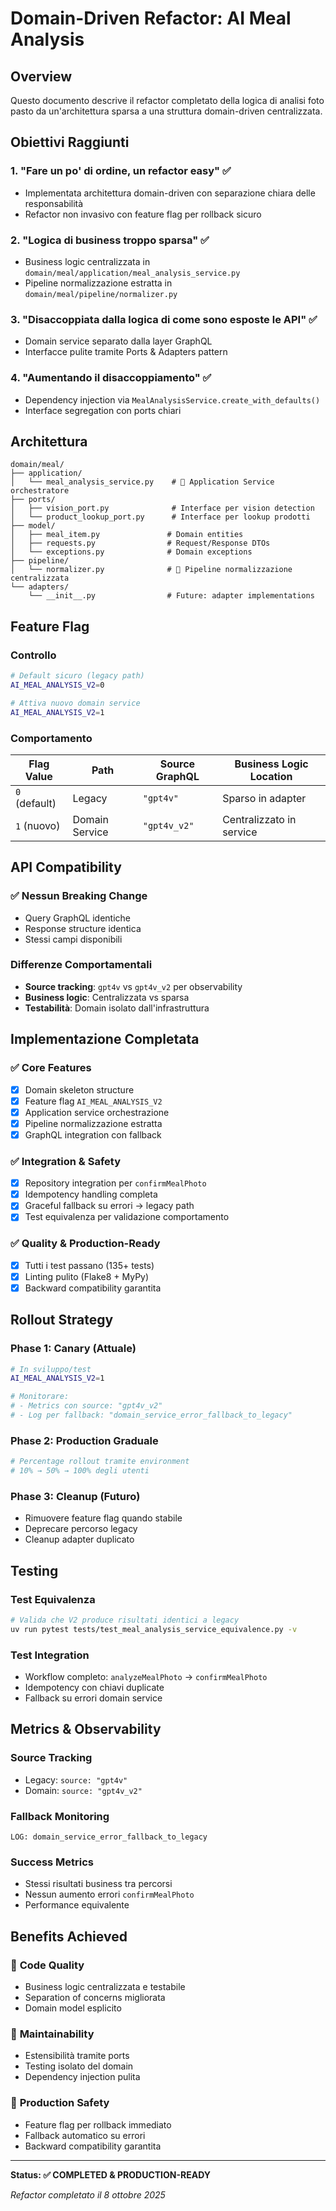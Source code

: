 # Domain-Driven Refactor: AI Meal Analysis

## Overview

Questo documento descrive il refactor completato della logica di analisi foto pasto da un'architettura sparsa a una struttura domain-driven centralizzata.

## Obiettivi Raggiunti

### 1. **"Fare un po' di ordine, un refactor easy"** ✅
- Implementata architettura domain-driven con separazione chiara delle responsabilità
- Refactor non invasivo con feature flag per rollback sicuro

### 2. **"Logica di business troppo sparsa"** ✅ 
- Business logic centralizzata in `domain/meal/application/meal_analysis_service.py`
- Pipeline normalizzazione estratta in `domain/meal/pipeline/normalizer.py`

### 3. **"Disaccoppiata dalla logica di come sono esposte le API"** ✅
- Domain service separato dalla layer GraphQL
- Interfacce pulite tramite Ports & Adapters pattern

### 4. **"Aumentando il disaccoppiamento"** ✅
- Dependency injection via `MealAnalysisService.create_with_defaults()`
- Interface segregation con ports chiari

## Architettura

```
domain/meal/
├── application/
│   └── meal_analysis_service.py    # 🎯 Application Service orchestratore
├── ports/
│   ├── vision_port.py              # Interface per vision detection  
│   └── product_lookup_port.py      # Interface per lookup prodotti
├── model/
│   ├── meal_item.py               # Domain entities
│   ├── requests.py                # Request/Response DTOs
│   └── exceptions.py              # Domain exceptions
├── pipeline/
│   └── normalizer.py              # 🔄 Pipeline normalizzazione centralizzata
└── adapters/
    └── __init__.py                # Future: adapter implementations
```

## Feature Flag

### Controllo
```bash
# Default sicuro (legacy path)
AI_MEAL_ANALYSIS_V2=0

# Attiva nuovo domain service  
AI_MEAL_ANALYSIS_V2=1
```

### Comportamento
| Flag Value | Path | Source GraphQL | Business Logic Location |
|------------|------|----------------|-------------------------|
| `0` (default) | Legacy | `"gpt4v"` | Sparso in adapter |
| `1` (nuovo) | Domain Service | `"gpt4v_v2"` | Centralizzato in service |

## API Compatibility

### ✅ **Nessun Breaking Change**
- Query GraphQL identiche
- Response structure identica  
- Stessi campi disponibili

### Differenze Comportamentali
- **Source tracking**: `gpt4v` vs `gpt4v_v2` per observability
- **Business logic**: Centralizzata vs sparsa
- **Testabilità**: Domain isolato dall'infrastruttura

## Implementazione Completata

### ✅ Core Features
- [x] Domain skeleton structure
- [x] Feature flag `AI_MEAL_ANALYSIS_V2`
- [x] Application service orchestrazione
- [x] Pipeline normalizzazione estratta
- [x] GraphQL integration con fallback

### ✅ Integration & Safety  
- [x] Repository integration per `confirmMealPhoto`
- [x] Idempotency handling completa
- [x] Graceful fallback su errori → legacy path
- [x] Test equivalenza per validazione comportamento

### ✅ Quality & Production-Ready
- [x] Tutti i test passano (135+ tests)
- [x] Linting pulito (Flake8 + MyPy)
- [x] Backward compatibility garantita

## Rollout Strategy

### Phase 1: Canary (Attuale)
```bash
# In sviluppo/test
AI_MEAL_ANALYSIS_V2=1

# Monitorare:
# - Metrics con source: "gpt4v_v2"
# - Log per fallback: "domain_service_error_fallback_to_legacy"
```

### Phase 2: Production Graduale
```bash
# Percentage rollout tramite environment
# 10% → 50% → 100% degli utenti
```

### Phase 3: Cleanup (Futuro)
- Rimuovere feature flag quando stabile
- Deprecare percorso legacy
- Cleanup adapter duplicato

## Testing

### Test Equivalenza
```bash
# Valida che V2 produce risultati identici a legacy
uv run pytest tests/test_meal_analysis_service_equivalence.py -v
```

### Test Integration  
- Workflow completo: `analyzeMealPhoto` → `confirmMealPhoto`
- Idempotency con chiavi duplicate
- Fallback su errori domain service

## Metrics & Observability

### Source Tracking
- Legacy: `source: "gpt4v"`
- Domain: `source: "gpt4v_v2"`

### Fallback Monitoring
```
LOG: domain_service_error_fallback_to_legacy
```

### Success Metrics
- Stessi risultati business tra percorsi
- Nessun aumento errori `confirmMealPhoto` 
- Performance equivalente

## Benefits Achieved

### 🎯 **Code Quality**
- Business logic centralizzata e testabile
- Separation of concerns migliorata
- Domain model esplicito

### 🔧 **Maintainability** 
- Estensibilità tramite ports
- Testing isolato del domain
- Dependency injection pulita

### 🚀 **Production Safety**
- Feature flag per rollback immediato
- Fallback automatico su errori
- Backward compatibility garantita

---

**Status: ✅ COMPLETED & PRODUCTION-READY**

*Refactor completato il 8 ottobre 2025*